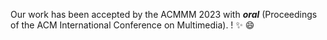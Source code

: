 Our work has been accepted by the ACMMM 2023 with ***oral*** (Proceedings of the ACM International Conference on Multimedia).
! :sparkles: :smile:
